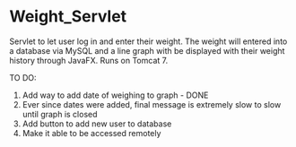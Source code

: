 # Weight_Servlet
Servlet to let user log in and enter their weight. The weight will entered into a database via MySQL and a line graph with be displayed with their weight history through JavaFX. Runs on Tomcat 7.

TO DO:
1) Add way to add date of weighing to graph - DONE
  1) Ever since dates were added, final message is extremely slow to slow until graph is closed
2) Add button to add new user to database
3) Make it able to be accessed remotely
